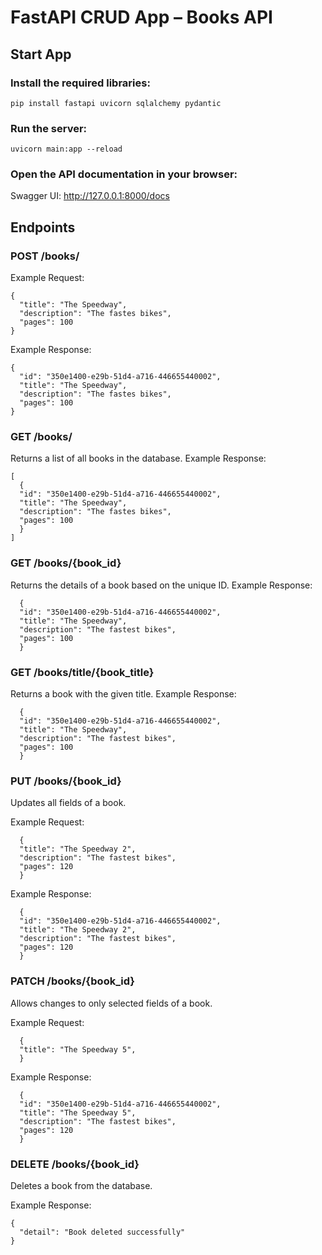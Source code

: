 # FastAPI CRUD App – Books API

## Start App

### Install the required libraries:
    pip install fastapi uvicorn sqlalchemy pydantic

### Run the server:
    uvicorn main:app --reload

### Open the API documentation in your browser:
Swagger UI: http://127.0.0.1:8000/docs

## Endpoints
### POST /books/

Example Request:
```
{
  "title": "The Speedway",
  "description": "The fastes bikes",
  "pages": 100
}
```
Example Response:
```
{
  "id": "350e1400-e29b-51d4-a716-446655440002",
  "title": "The Speedway",
  "description": "The fastes bikes",
  "pages": 100
}
```

### GET /books/
Returns a list of all books in the database.
Example Response:
```
[
  {
  "id": "350e1400-e29b-51d4-a716-446655440002",
  "title": "The Speedway",
  "description": "The fastes bikes",
  "pages": 100
  }
]
```

### GET /books/{book_id}
Returns the details of a book based on the unique ID.
Example Response:
```
  {
  "id": "350e1400-e29b-51d4-a716-446655440002",
  "title": "The Speedway",
  "description": "The fastest bikes",
  "pages": 100
  }
```

### GET /books/title/{book_title}
Returns a book with the given title.
Example Response:
```
  {
  "id": "350e1400-e29b-51d4-a716-446655440002",
  "title": "The Speedway",
  "description": "The fastest bikes",
  "pages": 100
  }
```

### PUT /books/{book_id}
Updates all fields of a book.

Example Request:
```
  {
  "title": "The Speedway 2",
  "description": "The fastest bikes",
  "pages": 120
  }
```
Example Response:
```
  {
  "id": "350e1400-e29b-51d4-a716-446655440002",
  "title": "The Speedway 2",
  "description": "The fastest bikes",
  "pages": 120
  }
```

### PATCH /books/{book_id}
Allows changes to only selected fields of a book.

Example Request:
```
  {
  "title": "The Speedway 5",
  }
```
Example Response:
```
  {
  "id": "350e1400-e29b-51d4-a716-446655440002",
  "title": "The Speedway 5",
  "description": "The fastest bikes",
  "pages": 120
  }
```

### DELETE /books/{book_id}
Deletes a book from the database.

 Example Response:
```
{
  "detail": "Book deleted successfully"
}
```
